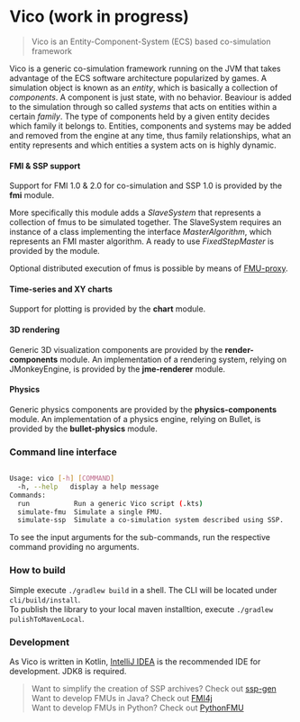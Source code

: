 # Vico (work in progress)

> Vico is an Entity-Component-System (ECS) based co-simulation framework

Vico is a generic co-simulation framework running on the JVM that takes advantage of the ECS software architecture popularized by games. A simulation object is known as an _entity_, which is basically a collection of _components_. A component is just state, with no behavior. Beaviour is added to the simulation through so called _systems_ that acts on entities within a certain _family_. The type of components held by a given entity decides which family it belongs to. Entities, components and systems may be added and removed from the engine at any time, thus family relationships, what an entity represents and which entities a system acts on is highly dynamic. 

#### FMI & SSP support

Support for FMI 1.0 & 2.0 for co-simulation and SSP 1.0 is provided by the __fmi__ module. 

More specifically this module adds a _SlaveSystem_ that represents a collection of fmus to be simulated together. The SlaveSystem requires an instance of a class implementing the interface _MasterAlgorithm_, which represents an FMI master algorithm. A ready to use _FixedStepMaster_ is provided by the module.

Optional distributed execution of fmus is possible by means of [FMU-proxy](https://github.com/NTNU-IHB/FMU-proxy).

#### Time-series and XY charts

Support for plotting is provided by the __chart__ module.

#### 3D rendering

Generic 3D visualization components are provided by the __render-components__ module.
An implementation of a rendering system, relying on JMonkeyEngine, is provided by the __jme-renderer__ module.

#### Physics

Generic physics components are provided by the __physics-components__ module.
An implementation of a physics engine, relying on Bullet, is provided by the __bullet-physics__ module. 

### Command line interface
````bash

Usage: vico [-h] [COMMAND]
  -h, --help   display a help message
Commands:
  run           Run a generic Vico script (.kts)
  simulate-fmu  Simulate a single FMU.
  simulate-ssp  Simulate a co-simulation system described using SSP.
````
To see the input arguments for the sub-commands, run the respective command providing no arguments. 

### How to build
Simple execute `./gradlew build` in a shell. The CLI will be located under `cli/build/install`. <br>
To publish the library to your local maven installtion, execute `./gradlew pulishToMavenLocal`.

### Development
As Vico is written in Kotlin, [IntelliJ IDEA](https://www.jetbrains.com/idea/) is the recommended IDE for development. 
JDK8 is required.


> Want to simplify the creation of SSP archives? Check out [ssp-gen](https://github.com/NTNU-IHB/sspgen) <br>
> Want to develop FMUs in Java? Check out [FMI4j](https://github.com/NTNU-IHB/FMI4j) <br>
> Want to develop FMUs in Python? Check out [PythonFMU](https://github.com/NTNU-IHB/PythonFMU) <br>

